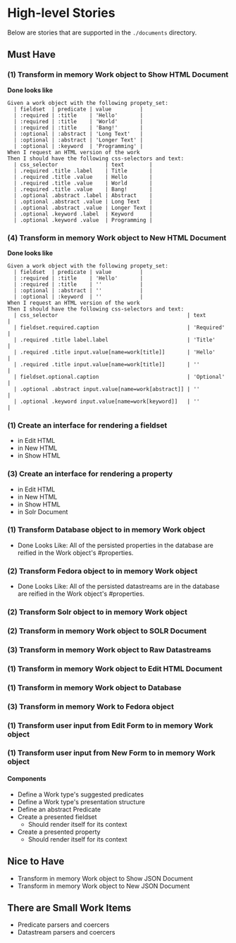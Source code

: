 # High-level Stories

Below are stories that are supported in the `./documents` directory.

## Must Have

### (1) Transform in memory Work object to Show HTML Document

**Done looks like**

```gherkin
Given a work object with the following propety_set:
  | fieldset  | predicate | value         |
  | :required | :title    | 'Hello'       |
  | :required | :title    | 'World'       |
  | :required | :title    | 'Bang!'       |
  | :optional | :abstract | 'Long Text'   |
  | :optional | :abstract | 'Longer Text' |
  | :optional | :keyword  | 'Programming' |
When I request an HTML version of the work
Then I should have the following css-selectors and text:
  | css_selector               | text        |
  | .required .title .label    | Title       |
  | .required .title .value    | Hello       |
  | .required .title .value    | World       |
  | .required .title .value    | Bang!       |
  | .optional .abstract .label | Abstract    |
  | .optional .abstract .value | Long Text   |
  | .optional .abstract .value | Longer Text |
  | .optional .keyword .label  | Keyword     |
  | .optional .keyword .value  | Programming |
```

### (4) Transform in memory Work object to New HTML Document

**Done looks like**

```gherkin
Given a work object with the following propety_set:
  | fieldset  | predicate | value         |
  | :required | :title    | 'Hello'       |
  | :required | :title    | ''            |
  | :optional | :abstract | ''            |
  | :optional | :keyword  | ''            |
When I request an HTML version of the work
Then I should have the following css-selectors and text:
  | css_selector                                         | text       |
  | fieldset.required.caption                            | 'Required' |
  | .required .title label.label                         | 'Title'    |
  | .required .title input.value[name=work[title]]       | 'Hello'    |
  | .required .title input.value[name=work[title]]       | ''         |
  | fieldset.optional.caption                            | 'Optional' |
  | .optional .abstract input.value[name=work[abstract]] | ''         |
  | .optional .keyword input.value[name=work[keyword]]   | ''         |
```


### (1) Create an interface for rendering a fieldset

  * in Edit HTML
  * in New HTML
  * in Show HTML

### (3) Create an interface for rendering a property

  * in Edit HTML
  * in New HTML
  * in Show HTML
  * in Solr Document

### (1) Transform Database object to in memory Work object

  * Done Looks Like: All of the persisted properties in the database are reified in the Work object's #properties.

### (2) Transform Fedora object to in memory Work object

  * Done Looks Like: All of the persisted datastreams are in the database are reified in the Work object's #properties.

### (2) Transform Solr object to in memory Work object

### (2) Transform in memory Work object to SOLR Document
### (3) Transform in memory Work object to Raw Datastreams
### (1) Transform in memory Work object to Edit HTML Document
### (1) Transform in memory Work object to Database
### (3) Transform in memory Work to Fedora object
### (1) Transform user input from Edit Form to in memory Work object
### (1) Transform user input from New Form to in memory Work object

#### Components

* Define a Work type's suggested predicates
* Define a Work type's presentation structure
* Define an abstract Predicate
* Create a presented fieldset
  * Should render itself for its context
* Create a presented property
  * Should render itself for its context

## Nice to Have

* Transform in memory Work object to Show JSON Document
* Transform in memory Work object to New JSON Document

## There are Small Work Items

* Predicate parsers and coercers
* Datastream parsers and coercers